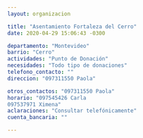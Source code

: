 ```yaml
---
layout: organizacion

title: "Asentamiento Fortaleza del Cerro"
date: 2020-04-29 15:06:43 -0300

departamento: "Montevideo"
barrio: "Cerro"
actividades: "Punto de Donación"
necesidades: "Todo tipo de donaciones"
telefono_contacto: ""
direccion: "097311550 Paola"

otros_contactos: "097311550 Paola"
horario: "097545426 Carla 
097537971 Ximena"
aclaraciones: "Consultar telefónicamente"
cuenta_bancaria: ""

---
```

